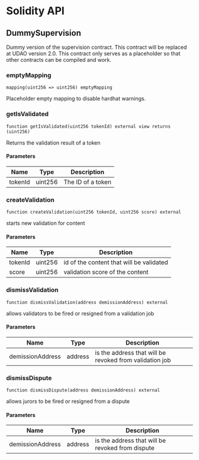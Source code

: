 # Solidity API

## DummySupervision
Dummy version of the supervision contract. This contract will be replaced at UDAO version 2.0. This contract only serves as a placeholder so that other contracts can be compiled and work.
### emptyMapping

```solidity
mapping(uint256 => uint256) emptyMapping
```

Placeholder empty mapping to disable hardhat warnings.

### getIsValidated

```solidity
function getIsValidated(uint256 tokenId) external view returns (uint256)
```

Returns the validation result of a token

#### Parameters

| Name | Type | Description |
| ---- | ---- | ----------- |
| tokenId | uint256 | The ID of a token |

### createValidation

```solidity
function createValidation(uint256 tokenId, uint256 score) external
```

starts new validation for content

#### Parameters

| Name | Type | Description |
| ---- | ---- | ----------- |
| tokenId | uint256 | id of the content that will be validated |
| score | uint256 | validation score of the content |

### dismissValidation

```solidity
function dismissValidation(address demissionAddress) external
```

allows validators to be fired or resigned from a validation job

#### Parameters

| Name | Type | Description |
| ---- | ---- | ----------- |
| demissionAddress | address | is the address that will be revoked from validation job |

### dismissDispute

```solidity
function dismissDispute(address demissionAddress) external
```

allows jurors to be fired or resigned from a dispute

#### Parameters

| Name | Type | Description |
| ---- | ---- | ----------- |
| demissionAddress | address | is the address that will be revoked from dispute |

